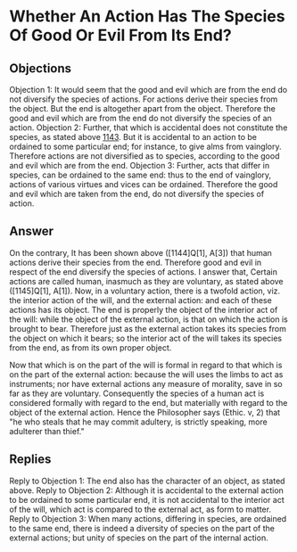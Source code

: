 # Whether An Action Has The Species Of Good Or Evil From Its End?
## Objections
Objection 1: It would seem that the good and evil which are from the end do not diversify the species of actions. For actions derive their species from the object. But the end is altogether apart from the object. Therefore the good and evil which are from the end do not diversify the species of an action.
Objection 2: Further, that which is accidental does not constitute the species, as stated above [1143](A[5]). But it is accidental to an action to be ordained to some particular end; for instance, to give alms from vainglory. Therefore actions are not diversified as to species, according to the good and evil which are from the end.
Objection 3: Further, acts that differ in species, can be ordained to the same end: thus to the end of vainglory, actions of various virtues and vices can be ordained. Therefore the good and evil which are taken from the end, do not diversify the species of action.
## Answer
On the contrary, It has been shown above ([1144]Q[1], A[3]) that human actions derive their species from the end. Therefore good and evil in respect of the end diversify the species of actions.
I answer that, Certain actions are called human, inasmuch as they are voluntary, as stated above ([1145]Q[1], A[1]). Now, in a voluntary action, there is a twofold action, viz. the interior action of the will, and the external action: and each of these actions has its object. The end is properly the object of the interior act of the will: while the object of the external action, is that on which the action is brought to bear. Therefore just as the external action takes its species from the object on which it bears; so the interior act of the will takes its species from the end, as from its own proper object.

Now that which is on the part of the will is formal in regard to that which is on the part of the external action: because the will uses the limbs to act as instruments; nor have external actions any measure of morality, save in so far as they are voluntary. Consequently the species of a human act is considered formally with regard to the end, but materially with regard to the object of the external action. Hence the Philosopher says (Ethic. v, 2) that "he who steals that he may commit adultery, is strictly speaking, more adulterer than thief."
## Replies
Reply to Objection 1: The end also has the character of an object, as stated above.
Reply to Objection 2: Although it is accidental to the external action to be ordained to some particular end, it is not accidental to the interior act of the will, which act is compared to the external act, as form to matter.
Reply to Objection 3: When many actions, differing in species, are ordained to the same end, there is indeed a diversity of species on the part of the external actions; but unity of species on the part of the internal action.